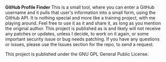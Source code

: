 **GitHub Profile Finder**
This is a small tool, where you can enter a GitHub username and it pulls that user's information into a small form, using the GitHub API. 
It is nothing special and more like a training project, with me playing around. 
Feel free to use it as it and share it, as long as you mention the original author. 
This project is published as is and likely will not receive any patches or updates, unless I decide, to work on it again, or some important security issue or bug needs patching.
If you have any questions or issues, please use the Issues section for the repo, to send a request. 

This project is published under the GNU GPL General Public License.
